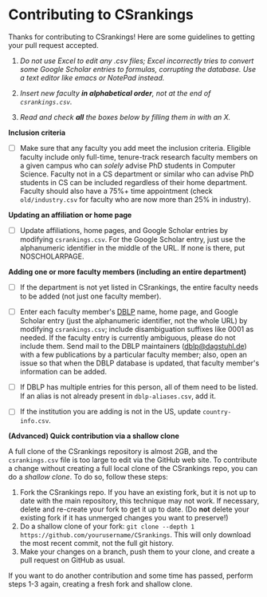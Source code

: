 # Contributing to CSrankings

Thanks for contributing to CSrankings! Here are some guidelines to getting your pull request accepted.


1. _Do not use Excel to edit any .csv files; Excel incorrectly tries to
convert some Google Scholar entries to formulas, corrupting the
database. Use a text editor like emacs or NotePad instead._

2. _Insert new faculty **in alphabetical order**, not at the end of `csrankings.csv`._

3. _Read and check **all** the boxes below by filling them in with an X._

**Inclusion criteria**

- [ ] Make sure that any faculty you add meet the inclusion
criteria. Eligible faculty include only full-time, tenure-track research
faculty members on a given campus who can *solely* advise PhD students in
Computer Science. Faculty not in a CS department or similar who can
advise PhD students in CS can be included regardless of their home
department. Faculty should also have a 75%+ time appointment (check
`old/industry.csv` for faculty who are now more than 25% in industry).

**Updating an affiliation or home page**

- [ ] Update affiliations, home pages, and Google Scholar entries by modifying `csrankings.csv`. For the Google Scholar entry, just use the alphanumeric identifier in the middle of the URL. If none is there, put NOSCHOLARPAGE.

**Adding one or more faculty members (including an entire department)**

- [ ] If the department is not yet listed in CSrankings, the entire faculty needs to be added (not just one faculty member).

- [ ] Enter each faculty member's [DBLP](http://dblp.org) name, home page, and Google Scholar entry (just the alphanumeric identifier, not the whole URL) by modifying `csrankings.csv`; include disambiguation suffixes like 0001 as needed. If the faculty entry is currently ambiguous, please do not include them. Send mail to the DBLP maintainers (dblp@dagstuhl.de) with a few publications by a particular faculty member; also, open an issue so that when the DBLP database is updated, that faculty member's information can be added.

- [ ] If DBLP has multiple entries for this person, all of them need to be listed. If an alias is not already present in `dblp-aliases.csv`, add it.

- [ ] If the institution you are adding is not in the US,
update `country-info.csv`.

**(Advanced) Quick contribution via a shallow clone** 

A full clone of the CSrankings repository is almost 2GB, and the `csrankings.csv` file is too large to edit via the GitHub web site.  To contribute a change without creating a full local clone of the CSrankings repo, you can do a _shallow clone_.  To do so, follow these steps:

1. Fork the CSrankings repo.  If you have an existing fork, but it is not up to date with the main repository, this technique may not work.  If necessary, delete and re-create your fork to get it up to date.  (Do **not** delete your existing fork if it has unmerged changes you want to preserve!)
2. Do a shallow clone of your fork: `git clone --depth 1 https://github.com/yourusername/CSrankings`.  This will only download the most recent commit, not the full git history.
3. Make your changes on a branch, push them to your clone, and create a pull request on GitHub as usual.

If you want to do another contribution and some time has passed, perform steps 1-3 again, creating a fresh fork and shallow clone.